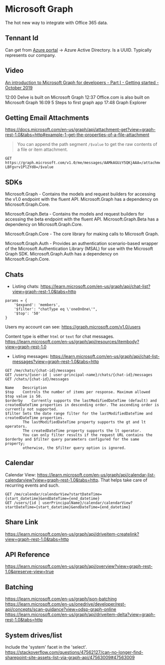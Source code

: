 # Microsoft Graph

The hot new way to integrate with Office 365 data.

## Tennant Id

Can get from [Azure portal](https://portal.azure.com) -> Azure Active Directory.
Is a UUID. Typically represents our company.


## Video

[An introduction to Microsoft Graph for developers - Part I - Getting started - October 2019](https://www.youtube.com/watch?v=EBbnpFdB92A)

12:00 Delve is built on Microsoft Graph
12:37 Office.com is also built on Microsoft Graph
16:09 5 Steps to first graph app
17:48 Graph Explorer



## Getting Email Attachments

https://docs.microsoft.com/en-us/graph/api/attachment-get?view=graph-rest-1.0&tabs=http#example-1-get-the-properties-of-a-file-attachment

> You can append the path segment `/$value` to get the raw contents of a file or item attachment.

```
GET https://graph.microsoft.com/v1.0/me/messages/AAMkAGUzY5QKjAAA=/attachments/AAMkAGUzY5QKjAAABEgAQAMkpJI_X-LBFgvrv1PlZYd8=/$value
```

## SDKs


Microsoft.Graph - Contains the models and request builders for accessing the v1.0 endpoint with the fluent API.
Microsoft.Graph has a dependency on Microsoft.Graph.Core.

Microsoft.Graph.Beta - Contains the models and request builders for accessing the beta endpoint with the fluent API.
Microsoft.Graph.Beta has a dependency on Microsoft.Graph.Core.

Microsoft.Graph.Core - The core library for making calls to Microsoft Graph.

Microsoft.Graph.Auth - Provides an authentication scenario-based wrapper of the Microsoft Authentication Library (MSAL) for use with the Microsoft Graph SDK.
Microsoft.Graph.Auth has a dependency on Microsoft.Graph.Core.


## Chats

- Listing chats: <https://learn.microsoft.com/en-us/graph/api/chat-list?view=graph-rest-1.0&tabs=http>

```
params = {
    '$expand': 'members',
    '$filter': "chatType eq \'oneOnOne\'",
    '$top': '50'
}
```

Users my account can see: <https://graph.microsoft.com/v1.0/users>

Content type is either `html` or `text` for chat messages.
<https://learn.microsoft.com/en-us/graph/api/resources/itembody?view=graph-rest-1.0>

- Listing messages: <https://learn.microsoft.com/en-us/graph/api/chat-list-messages?view=graph-rest-1.0&tabs=http>

```
GET /me/chats/{chat-id}/messages
GET /users/{user-id | user-principal-name}/chats/{chat-id}/messages
GET /chats/{chat-id}/messages

Name	Description
$top	Controls the number of items per response. Maximum allowed $top value is 50.
$orderby	Currently supports the lastModifiedDateTime (default) and createdDateTime properties in descending order. The ascending order is currently not supported.
$filter	Sets the date range filter for the lastModifiedDateTime and createdDateTime properties.
        The lastModifiedDateTime property supports the gt and lt operators.
        The createdDateTime property supports the lt operator.
        You can only filter results if the request URL contains the $orderby and $filter query parameters configured for the same property;
        otherwise, the $filter query option is ignored.
```

## Calendar

Calendar View: <https://learn.microsoft.com/en-us/graph/api/calendar-list-calendarview?view=graph-rest-1.0&tabs=http>.
That helps take care of recurring events and such.

```
GET /me/calendar/calendarView?startDateTime={start_datetime}&endDateTime={end_datetime}
GET /users/{id | userPrincipalName}/calendar/calendarView?startDateTime={start_datetime}&endDateTime={end_datetime}
```

## Share Link

<https://learn.microsoft.com/en-us/graph/api/driveitem-createlink?view=graph-rest-1.0&tabs=http>


## API Reference

<https://learn.microsoft.com/en-us/graph/api/overview?view=graph-rest-1.0&preserve-view=true>

## Batching

<https://learn.microsoft.com/en-us/graph/json-batching>
<https://learn.microsoft.com/en-us/onedrive/developer/rest-api/concepts/scan-guidance?view=odsp-graph-online>
<https://learn.microsoft.com/en-us/graph/api/driveitem-delta?view=graph-rest-1.0&tabs=http>

## System drives/list

Include the 'system' facet in the 'select'.
<https://stackoverflow.com/questions/47562127/can-no-longer-find-sharepoint-site-assets-list-via-graph-api/47563009#47563009>
